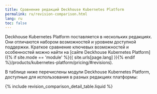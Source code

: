 ```yaml
---
title: Сравнение редакций Deckhouse Kubernetes Platform
permalink: ru/revision-comparison.html
lang: ru
toc: false
---
```


Deckhouse Kubernetes Platform поставляется в нескольких редакциях. Они отличаются набором возможностей и уровнем доступной поддержки. Краткое сравнение ключевых возможностей и особенностей можно найти на [сайте Deckhouse Kubernetes Platform]({% if site.mode == 'module' %}{{ site.urls[page.lang] }}{% endif %}/products/kubernetes-platform/pricing/#revisions).

В таблице ниже перечислены модули Deckhouse Kubernetes Platform, доступные для использования в разных редакциях платформы:

{% include revision_comparison_detail_table.liquid %}
